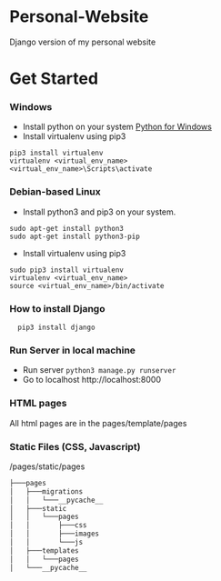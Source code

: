 # Personal-Website
Django version of my personal website

# Get Started

### Windows 

- Install python on your system [Python for Windows](https://www.python.org/downloads/windows/)
- Install virtualenv using pip3
  
```
pip3 install virtualenv
virtualenv <virtual_env_name>
<virtual_env_name>\Scripts\activate
```

### Debian-based Linux

- Install python3 and pip3 on your system.

```
sudo apt-get install python3
sudo apt-get install python3-pip   
```
- Install virtualenv using pip3 

```
sudo pip3 install virtualenv
virtualenv <virtual_env_name>
source <virtual_env_name>/bin/activate
```

### How to install Django

```
  pip3 install django
```

### Run Server in local machine
- Run server ``` python3 manage.py runserver ```
- Go to localhost http://localhost:8000

### HTML pages

All html pages are in the pages/template/pages

### Static Files (CSS, Javascript)

/pages/static/pages

```bash
├───pages
│   ├───migrations
│   │   └───__pycache__
│   ├───static
│   │   └───pages
│   │       ├───css
│   │       ├───images
│   │       └───js
│   ├───templates
│   │   └───pages
│   └───__pycache__

```
